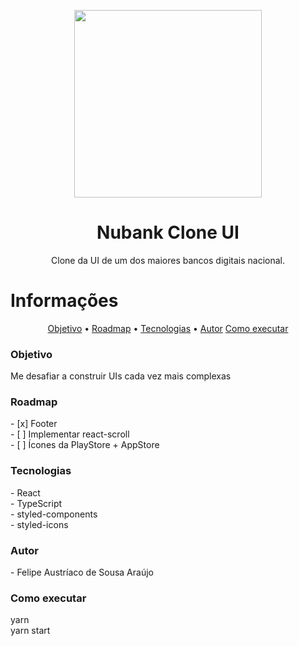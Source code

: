 <p align="center">
<img width="300" height="300" src="https://cdn.discordapp.com/attachments/263762535763673089/770446798191591424/NUBANK_CLONE_UI.png">
</p>

<h1 align="center">Nubank Clone UI</h1>

<p align="center">Clone da UI de um dos maiores bancos digitais nacional.</p>

# Informações

<p align="center">
 <a href="#objetivo">Objetivo</a> •
 <a href="#roadmap">Roadmap</a> • 
 <a href="#tecnologias">Tecnologias</a> • 
 <a href="#autor">Autor</a>
 <a href="#executar">Como executar</a>
</p>

<h3 id="objetivo">Objetivo</h3>
<p>
  Me desafiar a construir UIs cada vez mais complexas
</p>

<h3 id="roadmap">Roadmap</h3>
- [x] Footer  <br />
- [&nbsp;] Implementar react-scroll  <br />
- [&nbsp;] Ícones da PlayStore + AppStore

<h3 id="tecnologias">Tecnologias</h3>
- React <br />
- TypeScript <br />
- styled-components <br />
- styled-icons

<h3 id="autor">Autor</h3>
- Felipe Austríaco de Sousa Araújo

<h3 id="executar">Como executar</h3>
yarn <br />
yarn start
